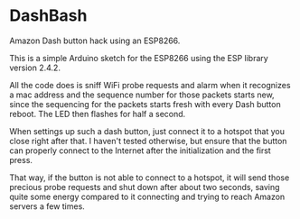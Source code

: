 # DashBash
Amazon Dash button hack using an ESP8266.

This is a simple Arduino sketch for the ESP8266 using the ESP library version 2.4.2.

All the code does is sniff WiFi probe requests and alarm when it recognizes 
a mac address and the sequence number for those packets starts new,
since the sequencing for the packets starts fresh with every Dash button reboot.
The LED then flashes for half a second.

When settings up such a dash button, just connect it to a hotspot that you close right after that.
I haven't tested otherwise, but ensure that the button can properly connect to the Internet after the initialization and the first press.

That way, if the button is not able to connect to a hotspot, it will send those precious probe requests
and shut down after about two seconds,
saving quite some energy compared to it connecting and trying to reach Amazon servers a few times.
